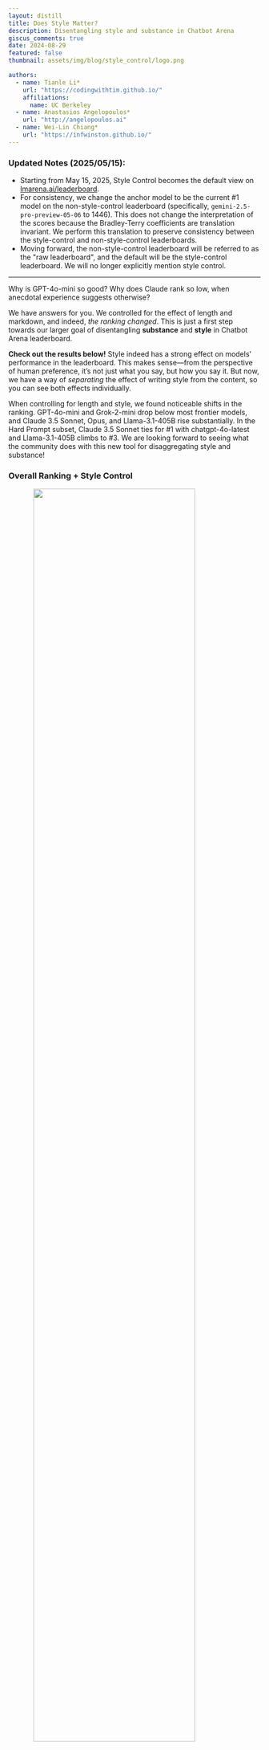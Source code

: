 ```yaml
---
layout: distill
title: Does Style Matter?
description: Disentangling style and substance in Chatbot Arena
giscus_comments: true
date: 2024-08-29
featured: false
thumbnail: assets/img/blog/style_control/logo.png

authors:
  - name: Tianle Li*
    url: "https://codingwithtim.github.io/"
    affiliations:
      name: UC Berkeley
  - name: Anastasios Angelopoulos*
    url: "http://angelopoulos.ai"
  - name: Wei-Lin Chiang*
    url: "https://infwinston.github.io/"
---
```


### Updated Notes (2025/05/15):
- Starting from May 15, 2025, Style Control becomes the default view on [lmarena.ai/leaderboard](https://lmarena.ai/leaderboard).
- For consistency, we change the anchor model to be the current #1 model on the non-style-control leaderboard (specifically, `gemini-2.5-pro-preview-05-06` to 1446). This does not change the interpretation of the scores because the Bradley-Terry coefficients are translation invariant. We perform this translation to preserve consistency between the style-control and non-style-control leaderboards.
- Moving forward, the non-style-control leaderboard will be referred to as the "raw leaderboard", and the default will be the style-control leaderboard. We will no longer explicitly mention style control.

---

Why is GPT-4o-mini so good? Why does Claude rank so low, when anecdotal experience suggests otherwise?

We have answers for you. We controlled for the effect of length and markdown, and indeed, _the ranking changed_. This is just a first step towards our larger goal of disentangling **substance** and **style** in Chatbot Arena leaderboard.

**Check out the results below!** Style indeed has a strong effect on models’ performance in the leaderboard. This makes sense—from the perspective of human preference, it’s not just what you say, but how you say it. But now, we have a way of _separating_ the effect of writing style from the content, so you can see both effects individually.

When controlling for length and style, we found noticeable shifts in the ranking. GPT-4o-mini and Grok-2-mini drop below most frontier models, and Claude 3.5 Sonnet, Opus, and Llama-3.1-405B rise substantially. In the Hard Prompt subset, Claude 3.5 Sonnet ties for #1 with chatgpt-4o-latest and Llama-3.1-405B climbs to #3. We are looking forward to seeing what the community does with this new tool for disaggregating style and substance!

### Overall Ranking + Style Control

<img src="/assets/img/blog/style_control/comparison_overall.png" style="display:block; margin-top: auto; margin-left: auto; margin-right: auto; margin-bottom: auto; width: 80%"/>

<p style="color:gray; text-align: center;">Figure 1. Overall Chatbot Arena ranking vs Overall Chatbot Arena ranking where answer length, markdown header count, markdown bold count, and markdown list element count are being “controlled”.</p>

### Hard Prompt Ranking + Style Control

<img src="/assets/img/blog/style_control/comparison_hard.png" style="display:block; margin-top: auto; margin-left: auto; margin-right: auto; margin-bottom: auto; width: 80%"/>
<p style="color:gray; text-align: center;">Figure 2. Hard Prompt category ranking vs Hard Prompt category ranking where answer length, markdown header count, markdown bold count, and markdown list element count are being “controlled”.</p>

### Full Leaderboard with Style Control

<img src="/assets/img/blog/style_control/arena_leaderboard.png" style="display:block; margin-top: auto; margin-left: auto; margin-right: auto; margin-bottom: auto; width: 90%"/>

Please find the below links to leaderboard and colab notebook. We will be rolling out style control soon to all the categories. Stay tuned!

- Leaderboard [link](https://lmarena.ai/?leaderboard)
- Colab [link](https://colab.research.google.com/drive/19VPOril2FjCX34lJoo7qn4r6adgKLioY#scrollTo=C4xnVybEy0OO)

## Methodology

**High-Level Idea.** The goal here is to understand the effect of _style_ vs _substance_ on the Arena Score. Consider models A and B. Model A is great at producing code, factual and unbiased answers, etc., but it outputs short and terse responses. Model B is not so great on substance (e.g., correctness), but it outputs great markdown, and gives long, detailed, flowery responses. Which is better, model A, or model B?

The answer is not one dimensional. Model A is better on substance, and Model B is better on style. Ideally, we would have a way of teasing apart this distinction: capturing how much of the model’s Arena Score is due to substance or style.

Our methodology is a first step towards this goal. We explicitly model style as an independent variable in our Bradley-Terry regression. For example, we added length as a feature—just like each model, the length difference has its _own_ Arena Score! By doing this, we expect that the Arena Score of each model will reflect its strength, controlled for the effect of length.

Please read below for the technical details. We also controlled not just for length, but also a few other style features. As a first version, we propose controlling

1. Answer token length
2. Number of markdown headers
3. Number of markdown bold elements
4. Number of markdown lists

We publicly release our data with vote and style elements and code on [google colab](https://colab.research.google.com/drive/19VPOril2FjCX34lJoo7qn4r6adgKLioY#scrollTo=dYANZPG_8a9N)! You can try out experimenting with style control now. More improvements to come, and please reach out if you want to help contribute!

**Background.** To produce the results above, we controlled for the effect of style by adding extra “style features” into our Bradley-Terry regression. This is a [standard technique](https://en.wikipedia.org/wiki/Controlling_for_a_variable) in statistics, and has been recently used in LLM evaluations [1]. Additionally, there are studies suggesting potential bias for “pretty” and more detailed responses in humans [2, 3]. The idea is that, by including any confounding variables (e.g. response length) in the regression, we can attribute any increase in strength to the confounder, as opposed to the model. Then, the Bradley-Terry coefficient will be more reflective of the model’s intrinsic ability, as opposed to possible confounders. The definition of a confounder is to some extent up to our interpretation; as our style features, we use the (normalized) difference in response lengths, the number of markdown headers, and the number of lists.

More formally, consider vectors $$X_1, \ldots, X_n \in \mathbb{R}^M$$ and $$Y_1, \ldots, Y_n \in \{0,1\}$$, where $$n$$ is the number of battles and $$M$$ is the number of models.

For every $$i \in [n]$$, We have that $$X_{i,m}=1$$ only if model $$m \in [M]$$ is the model shown in the left-hand side in Chatbot Arena, and $$X_{i,m}=-1$$ only if it is shown on the right. That is, $$X_i$$ is a vector with two nonzero elements. The outcome $$Y_i$$ takes the value $$Y_i=1$$ if the left-hand model wins, and $$Y_i=0$$ otherwise.

The standard method for computing the Arena Score (i.e., the Bradley-Terry coefficients, which we formerly called the Elo score) is to run a logistic regression of $$Y_i$$ onto $$X_i$$. That is, for every model $$m$$, we associate a scalar $$\hat{\beta}_m$$ that describes its strength, and the vector $$\hat{\beta}$$ is determined by solving the following logistic regression:

$$\hat{\beta} = \arg \min_{\beta \in \mathbb{R}^M} \frac{1}{n}\sum\limits_{i=1}^n \mathsf{BCELoss}(\mathsf{sigmoid}(X_i^\top \beta), Y_i)$$

where $$\mathsf{BCELoss}$$ represents the binary cross-entropy loss. (In practice, we also reweight this objective to handle non-uniform model sampling, but let’s ignore that for now.)

## Style Control

Now, for every battle $$i \in [n]$$, let’s say that in addition to $$X_i$$ that we observe some additional style features, $$Z_i \in \mathbb{R}^S$$. These style features can be as simple or complicated as you want. For example, $$Z_i$$ could just be the difference in response lengths of the two models, in which case $$S=1$$. Or, we could have $$S>1$$ and include other style-related features, for example, the number of markdown headers, common words associated with refusal, or even style features that are automatically extracted by a model!

Here, we define each style feature as
\begin{equation}
\text{normalize }\left(\frac{\text{feature}\_A - \text{feature}\_B}{\text{feature}\_A + \text{feature}\_B}\right)
\end{equation}

For example, the first new feature, token length difference between answer A and answer B, would be expressed as
\begin{equation}
\text{normalize }\left(\frac{\text{length}\_A - \text{length}\_B}{\text{length}\_A + \text{length}\_B}\right)
\end{equation}

We divide the difference by the sum of both answers' token length to make the length difference proportional to the pairwise answer token lengths. An answer with 500 tokens is roughly equal in length to an answer with 520 tokens, while an answer with 20 tokens is very different from an answer with 40 tokens, even though the difference is 20 tokens for both scenarios. Alternatively, AlpacaEval LC uses the following normalization technique.

\begin{equation}
\tanh\left(\frac{\text{feature}\_A - \text{feature}\_B)}{\sigma(\text{feature}\_A - \text{feature}\_B)}\right).
\end{equation}

The idea of style control is very basic. We perform the same logistic regression as before, but with some extra, additive style coefficients:
$$\hat{\beta}, \hat{\gamma} = \arg \min_{\beta \in \mathbb{R}^M, \gamma \in \mathbb{R}^S} \frac{1}{n}\sum\limits_{i=1}^n \mathsf{BCELoss}(\mathsf{sigmoid}(X_i^\top \beta + Z_i^{\top}\gamma), Y_i).$$
We refer to the results $$\hat{\beta}$$ and $$\hat{\gamma}$$ as the “model coefficients” and the “style coefficients” respectively. The model coefficients have the same interpretation as before; however, they are controlled for the effect of style, which is explicitly modeled by the style coefficients!

When the style coefficients are big, that means that the style feature has a big effect on the response. To define “big”, you need to properly normalize the style coefficients so they can be compared. All in all, when analyzing the style coefficients, we found that length was the dominant style factor. All other markdown effects are second order.

We report the following coefficient for each style attribute across different methods of controlling the style.

<table style="border-collapse: collapse; width: 100%;">
  <tr>
    <th style="text-align: center; padding: 8px;"></th>
    <th style="text-align: center; padding: 8px;">Length</th>
    <th style="text-align: center; padding: 8px;">Markdown List</th>
    <th style="text-align: center; padding: 8px;">Markdown Header</th>
    <th style="text-align: center; padding: 8px;">Markdown Bold</th>
  </tr>
<tr>
    <td style="text-align: left; padding: 8px;">Control Both</td>
    <td style="text-align: center; padding: 8px;">0.249</td>
    <td style="text-align: center; padding: 8px;">0.031</td>
    <td style="text-align: center; padding: 8px;">0.024</td>
    <td style="text-align: center; padding: 8px;">0.019</td>
  </tr>
<tr>
    <td style="text-align: left; padding: 8px;">Control Markdown Only</td>
    <td style="text-align: center; padding: 8px;">-</td>
    <td style="text-align: center; padding: 8px;">0.111</td>
    <td style="text-align: center; padding: 8px;">0.044</td>
    <td style="text-align: center; padding: 8px;">0.056</td>
  </tr>
<tr>
    <td style="text-align: left; padding: 8px;">Control Length Only</td>
    <td style="text-align: center; padding: 8px;">0.267</td>
    <td style="text-align: center; padding: 8px;">-</td>
    <td style="text-align: center; padding: 8px;">-</td>
    <td style="text-align: center; padding: 8px;">-</td>
  </tr>
</table>

## Ablation

Next, we compare the ranking changes between controlling for answer length only, markdown element only, and both. We present the Chatbot Arena Overall table first.

<table style="border-collapse: collapse; width: 100%;">
  <tr>
    <th style="text-align: left; padding: 8px; width: 30%;">Model</th>
    <th style="text-align: center; padding: 8px; width: 25%;">Rank Diff (Length Only)</th>
    <th style="text-align: center; padding: 8px; width: 25%;">Rank Diff (Markdown Only)</th>
    <th style="text-align: center; padding: 8px; width: 20%;">Rank Diff (Both)</th>
  </tr>
<tr>
    <td style="text-align: left; padding: 8px;">chatgpt-4o-latest</td>
    <td style="text-align: center; padding: 8px;">1->1</td>
    <td style="text-align: center; padding: 8px;">1->1</td>
    <td style="text-align: center; padding: 8px;">1->1</td>
  </tr>
  <tr>
    <td style="text-align: left; padding: 8px;">gemini-1.5-pro-exp-0827</td>
    <td style="text-align: center; padding: 8px;">2->2</td>
    <td style="text-align: center; padding: 8px;">2->2</td>
    <td style="text-align: center; padding: 8px;">2->2</td>
  </tr>
  <tr>
    <td style="text-align: left; padding: 8px;">gemini-1.5-pro-exp-0801</td>
    <td style="text-align: center; padding: 8px;">2->2</td>
    <td style="text-align: center; padding: 8px;">2->2</td>
    <td style="text-align: center; padding: 8px;">2->2</td>
  </tr>
  <tr>
    <td style="text-align: left; padding: 8px;">gpt-4o-2024-05-13</td>
    <td style="text-align: center; padding: 8px; color: green;">5->3</td>
    <td style="text-align: center; padding: 8px; color: green;">5->3</td>
    <td style="text-align: center; padding: 8px; color: green;">5->2</td>
  </tr>
  <tr>
    <td style="text-align: left; padding: 8px;">claude-3-5-sonnet-20240620</td>
    <td style="text-align: center; padding: 8px; color: green;">6->5</td>
    <td style="text-align: center; padding: 8px; color: green;">6->4</td>
    <td style="text-align: center; padding: 8px; color: green;">6->4</td>
  </tr>
  <tr>
    <td style="text-align: left; padding: 8px;">gemini-advanced-0514</td>
    <td style="text-align: center; padding: 8px; color: green;">7->5</td>
    <td style="text-align: center; padding: 8px; color: red;">7->8</td>
    <td style="text-align: center; padding: 8px; color: green;">7->6</td>
  </tr>
  <tr>
    <td style="text-align: left; padding: 8px;">grok-2-2024-08-13</td>
    <td style="text-align: center; padding: 8px; color: red;">2->4</td>
    <td style="text-align: center; padding: 8px; color: red;">2->4</td>
    <td style="text-align: center; padding: 8px; color: red;">2->5</td>
  </tr>
  <tr>
    <td style="text-align: left; padding: 8px;">llama-3.1-405b-instruct</td>
    <td style="text-align: center; padding: 8px;">6->6</td>
    <td style="text-align: center; padding: 8px; color: green;">6->4</td>
    <td style="text-align: center; padding: 8px;">6->6</td>
  </tr>
  <tr>
    <td style="text-align: left; padding: 8px;">gpt-4o-2024-08-06</td>
    <td style="text-align: center; padding: 8px; color: green;">7->6</td>
    <td style="text-align: center; padding: 8px; color: red;">7->8</td>
    <td style="text-align: center; padding: 8px; color: green;">7->6</td>
  </tr>
  <tr>
    <td style="text-align: left; padding: 8px;">gpt-4-turbo-2024-04-09</td>
    <td style="text-align: center; padding: 8px; color: green;">11->8</td>
    <td style="text-align: center; padding: 8px; color: green;">11->8</td>
    <td style="text-align: center; padding: 8px; color: green;">11->9</td>
  </tr>
  <tr>
    <td style="text-align: left; padding: 8px;">claude-3-opus-20240229</td>
    <td style="text-align: center; padding: 8px; color: green;">16->14</td>
    <td style="text-align: center; padding: 8px; color: green;">16->8</td>
    <td style="text-align: center; padding: 8px; color: green;">16->10</td>
  </tr>
  <tr>
    <td style="text-align: left; padding: 8px;">gemini-1.5-pro-api-0514</td>
    <td style="text-align: center; padding: 8px; color: green;">10->8</td>
    <td style="text-align: center; padding: 8px; color: red;">10->13</td>
    <td style="text-align: center; padding: 8px;">10->10</td>
  </tr>
  <tr>
    <td style="text-align: left; padding: 8px;">gemini-1.5-flash-exp-0827</td>
    <td style="text-align: center; padding: 8px; color: red;">6->8</td>
    <td style="text-align: center; padding: 8px; color: red;">6->9</td>
    <td style="text-align: center; padding: 8px; color: red;">6->9</td>
  </tr>
  <tr>
    <td style="text-align: left; padding: 8px;">gpt-4-1106-preview</td>
    <td style="text-align: center; padding: 8px; color: green;">16->14</td>
    <td style="text-align: center; padding: 8px; color: green;">16->8</td>
    <td style="text-align: center; padding: 8px; color: green;">16->11</td>
  </tr>
  <tr>
    <td style="text-align: left; padding: 8px;"><strong>gpt-4o-mini-2024-07-18</strong></td>
    <td style="text-align: center; padding: 8px; color: red;">6->8</td>
    <td style="text-align: center; padding: 8px; color: red;">6->11</td>
    <td style="text-align: center; padding: 8px; color: red;">6->11</td>
  </tr>
  <tr>
    <td style="text-align: left; padding: 8px;">gpt-4-0125-preview</td>
    <td style="text-align: center; padding: 8px; color: green;">17->14</td>
    <td style="text-align: center; padding: 8px; color: green;">17->12</td>
    <td style="text-align: center; padding: 8px; color: green;">17->13</td>
  </tr>
  <tr>
    <td style="text-align: left; padding: 8px;">mistral-large-2407</td>
    <td style="text-align: center; padding: 8px; color: green;">16->14</td>
    <td style="text-align: center; padding: 8px; color: green;">16->13</td>
    <td style="text-align: center; padding: 8px; color: green;">16->13</td>
  </tr>
  <tr>
    <td style="text-align: left; padding: 8px;">athene-70b-0725</td>
    <td style="text-align: center; padding: 8px;">16->16</td>
    <td style="text-align: center; padding: 8px; color: red;">16->17</td>
    <td style="text-align: center; padding: 8px; color: red;">16->17</td>
  </tr>
  <tr>
    <td style="text-align: left; padding: 8px;"><strong>grok-2-mini-2024-08-13</strong></td>
    <td style="text-align: center; padding: 8px; color: red;">6->15</td>
    <td style="text-align: center; padding: 8px; color: red;">6->15</td>
    <td style="text-align: center; padding: 8px; color: red;">6->18</td>
  </tr>
  <tr>
    <td style="text-align: left; padding: 8px;">gemini-1.5-pro-api-0409-preview</td>
    <td style="text-align: center; padding: 8px; color: red;">11->16</td>
    <td style="text-align: center; padding: 8px; color: red;">11->21</td>
    <td style="text-align: center; padding: 8px; color: red;">11->18</td>
  </tr>
</table>

We also perform the same comparison on Chatbot Arena Hard Prompt Category.

<table style="border-collapse: collapse; width: 100%;">
  <tr>
    <th style="text-align: left; padding: 8px; width: 30%;">Model</th>
    <th style="text-align: center; padding: 8px; width: 25%;">Rank Diff (Length Only)</th>
    <th style="text-align: center; padding: 8px; width: 25%;">Rank Diff (Markdown Only)</th>
    <th style="text-align: center; padding: 8px; width: 20%;">Rank Diff (Both)</th>
  </tr>
  <tr>
    <td style="text-align: left; padding: 8px;">chatgpt-4o-latest</td>
    <td style="text-align: center; padding: 8px;">1->1</td>
    <td style="text-align: center; padding: 8px;">1->1</td>
    <td style="text-align: center; padding: 8px;">1->1</td>
  </tr>
  <tr>
    <td style="text-align: left; padding: 8px;"><strong>claude-3-5-sonnet-20240620</strong></td>
    <td style="text-align: center; padding: 8px;">2->2</td>
    <td style="text-align: center; padding: 8px; color: green;">2->1</td>
    <td style="text-align: center; padding: 8px; color: green;">2->1</td>
  </tr>
  <tr>
    <td style="text-align: left; padding: 8px;">gemini-1.5-pro-exp-0827</td>
    <td style="text-align: center; padding: 8px;">2->2</td>
    <td style="text-align: center; padding: 8px;">2->2</td>
    <td style="text-align: center; padding: 8px; color: green;">2->1</td>
  </tr>
  <tr>
    <td style="text-align: left; padding: 8px;">gemini-1.5-pro-exp-0801</td>
    <td style="text-align: center; padding: 8px; color: red;">2->3</td>
    <td style="text-align: center; padding: 8px; color: red;">2->3</td>
    <td style="text-align: center; padding: 8px; color: red;">2->3</td>
  </tr>
  <tr>
    <td style="text-align: left; padding: 8px;">gpt-4o-2024-05-13</td>
    <td style="text-align: center; padding: 8px;">2->2</td>
    <td style="text-align: center; padding: 8px;">2->2</td>
    <td style="text-align: center; padding: 8px; color: red;">2->3</td>
  </tr>
  <tr>
    <td style="text-align: left; padding: 8px;">llama-3.1-405b-instruct</td>
    <td style="text-align: center; padding: 8px;">4->4</td>
    <td style="text-align: center; padding: 8px; color: green;">4->2</td>
    <td style="text-align: center; padding: 8px; color: green;">4->3</td>
  </tr>
  <tr>
    <td style="text-align: left; padding: 8px;">grok-2-2024-08-13</td>
    <td style="text-align: center; padding: 8px; color: red;">2->3</td>
    <td style="text-align: center; padding: 8px; color: red;">2->3</td>
    <td style="text-align: center; padding: 8px; color: red;">2->4</td>
  </tr>
  <tr>
    <td style="text-align: left; padding: 8px;">gemini-1.5-flash-exp-0827</td>
    <td style="text-align: center; padding: 8px;">4->4</td>
    <td style="text-align: center; padding: 8px; color: red;">4->6</td>
    <td style="text-align: center; padding: 8px;">4->4</td>
  </tr>
  <tr>
    <td style="text-align: left; padding: 8px;">gemini-1.5-pro-api-0514</td>
    <td style="text-align: center; padding: 8px; color: green;">7->6</td>
    <td style="text-align: center; padding: 8px;">7->7</td>
    <td style="text-align: center; padding: 8px;">7->7</td>
  </tr>
  <tr>
    <td style="text-align: left; padding: 8px;">gpt-4o-2024-08-06</td>
    <td style="text-align: center; padding: 8px;">4->4</td>
    <td style="text-align: center; padding: 8px; color: red;">4->6</td>
    <td style="text-align: center; padding: 8px;">4->4</td>
  </tr>
  <tr>
    <td style="text-align: left; padding: 8px;">gemini-advanced-0514</td>
    <td style="text-align: center; padding: 8px; color: green;">9->7</td>
    <td style="text-align: center; padding: 8px; color: green;">9->7</td>
    <td style="text-align: center; padding: 8px; color: green;">9->7</td>
  </tr>
  <tr>
    <td style="text-align: left; padding: 8px;">claude-3-opus-20240229</td>
    <td style="text-align: center; padding: 8px; color: green;">14->7</td>
    <td style="text-align: center; padding: 8px; color: green;">14->7</td>
    <td style="text-align: center; padding: 8px; color: green;">14->7</td>
  </tr>
  <tr>
    <td style="text-align: left; padding: 8px;">mistral-large-2407</td>
    <td style="text-align: center; padding: 8px;">7->7</td>
    <td style="text-align: center; padding: 8px; color: green;">7->6</td>
    <td style="text-align: center; padding: 8px;">7->7</td>
  </tr>
  <tr>
    <td style="text-align: left; padding: 8px;">gpt-4-1106-preview</td>
    <td style="text-align: center; padding: 8px; color: green;">11->10</td>
    <td style="text-align: center; padding: 8px; color: green;">11->7</td>
    <td style="text-align: center; padding: 8px; color: green;">11->7</td>
  </tr>
  <tr>
    <td style="text-align: left; padding: 8px;">gpt-4-turbo-2024-04-09</td>
    <td style="text-align: center; padding: 8px; color: green;">9->7</td>
    <td style="text-align: center; padding: 8px; color: green;">9->7</td>
    <td style="text-align: center; padding: 8px; color: green;">9->7</td>
  </tr>
  <tr>
    <td style="text-align: left; padding: 8px;">athene-70b-0725</td>
    <td style="text-align: center; padding: 8px; color: green;">11->7</td>
    <td style="text-align: center; padding: 8px; color: green;">11->8</td>
    <td style="text-align: center; padding: 8px; color: green;">11->7</td>
  </tr>
  <tr>
    <td style="text-align: left; padding: 8px;">gpt-4o-mini-2024-07-18</td>
    <td style="text-align: center; padding: 8px; color: red;">4->7</td>
    <td style="text-align: center; padding: 8px; color: red;">4->7</td>
    <td style="text-align: center; padding: 8px; color: red;">4->11</td>
  </tr>
  <tr>
    <td style="text-align: left; padding: 8px;">gpt-4-0125-preview</td>
    <td style="text-align: center; padding: 8px; color: green;">15->14</td>
    <td style="text-align: center; padding: 8px; color: green;">15->10</td>
    <td style="text-align: center; padding: 8px; color: green;">15->13</td>
  </tr>
  <tr>
    <td style="text-align: left; padding: 8px;">grok-2-mini-2024-08-13</td>
    <td style="text-align: center; padding: 8px; color: red;">5->12</td>
    <td style="text-align: center; padding: 8px; color: red;">5->8</td>
    <td style="text-align: center; padding: 8px; color: red;">5->13</td>
  </tr>
  <tr>
    <td style="text-align: left; padding: 8px;">deepseek-coder-v2-0724</td>
    <td style="text-align: center; padding: 8px; color: green;">16->14</td>
    <td style="text-align: center; padding: 8px; color: green;">16->13</td>
    <td style="text-align: center; padding: 8px; color: green;">16->14</td>
  </tr>
</table>

## Limitations and Future Work

We want to continue building a pipeline to disentangle style and substance in the arena. Although controlling for style is a big step forward, our analysis is still _observational_. There are possible unobserved confounders such as positive correlation between length and substantive quality that are _not_ accounted for by our study. For example, well-known example of a possible unobserved confounder that might positively impact both length and quality is a chain-of-thought explanation for a reasoning question.

To address these limitations, we are looking forward to implementing _causal inference_ in our pipeline, and running prospective randomized trials to assess the effect of length, markdown, and more. Our pipeline for style control will be changing as we continue to improve our system and refine the analysis. Stay tuned, and let us know if you want to help!

## Reference

[1] Dubois et al. “Length-Controlled AlpacaEval: A Simple Way to Debias Automatic Evaluators”, arXiv preprint

[2] Chen et al. “Humans or LLMs as the Judge? A Study on Judgement Bias”, arXiv preprint

[3] Park et al. “Disentangling Length from Quality in Direct Preference Optimization”, arXiv preprint

## Citation

```
@misc{stylearena2024,
    title = {Does Style Matter? Disentangling style and substance in Chatbot Arena},
    url = {https://blog.lmarena.ai/blog/2024/style-control/},
    author = {Tianle Li*, Anastasios Angelopoulos*, Wei-Lin Chiang*},
    month = {August},
    year = {2024}
}

@misc{chiang2024chatbot,
    title={Chatbot Arena: An Open Platform for Evaluating LLMs by Human Preference},
    author={Wei-Lin Chiang and Lianmin Zheng and Ying Sheng and Anastasios Nikolas Angelopoulos and Tianle Li and Dacheng Li and Hao Zhang and Banghua Zhu and Michael Jordan and Joseph E. Gonzalez and Ion Stoica},
    year={2024},
    eprint={2403.04132},
    archivePrefix={arXiv},
    primaryClass={cs.AI}
}
```

---
